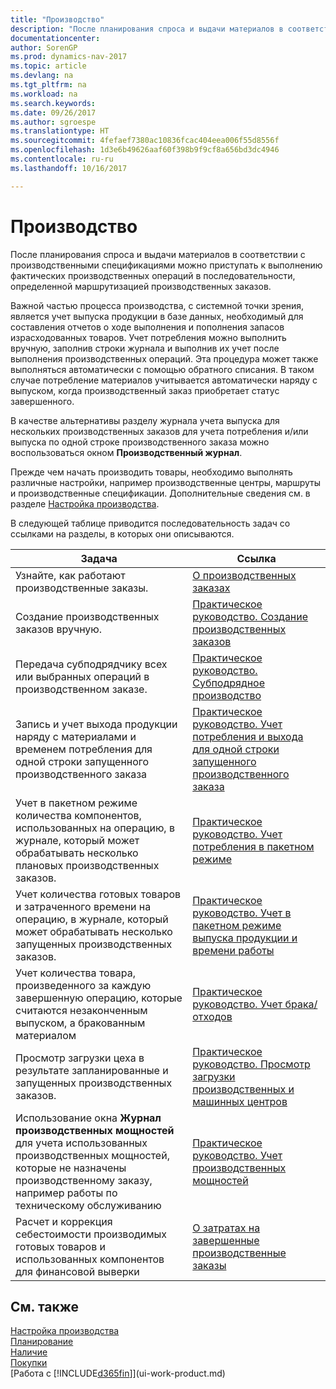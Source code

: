 ```yaml
---
title: "Производство"
description: "После планирования спроса и выдачи материалов в соответствии с производственными спецификациями можно приступать к выполнению фактических производственных операций в последовательности, определенной маршрутизацией производственных заказов."
documentationcenter: 
author: SorenGP
ms.prod: dynamics-nav-2017
ms.topic: article
ms.devlang: na
ms.tgt_pltfrm: na
ms.workload: na
ms.search.keywords: 
ms.date: 09/26/2017
ms.author: sgroespe
ms.translationtype: HT
ms.sourcegitcommit: 4fefaef7380ac10836fcac404eea006f55d8556f
ms.openlocfilehash: 1d3e6b49626aaf60f398b9f9cf8a656bd3dc4946
ms.contentlocale: ru-ru
ms.lasthandoff: 10/16/2017

---
```

# <a name="manufacturing"></a>Производство
После планирования спроса и выдачи материалов в соответствии с производственными спецификациями можно приступать к выполнению фактических производственных операций в последовательности, определенной маршрутизацией производственных заказов.  

Важной частью процесса производства, с системной точки зрения, является учет выпуска продукции в базе данных, необходимый для составления отчетов о ходе выполнения и пополнения запасов израсходованных товаров. Учет потребления можно выполнить вручную, заполнив строки журнала и выполнив их учет после выполнения производственных операций. Эта процедура может также выполняться автоматически с помощью обратного списания. В таком случае потребление материалов учитывается автоматически наряду с выпуском, когда производственный заказ приобретает статус завершенного.  

В качестве альтернативы разделу журнала учета выпуска для нескольких производственных заказов для учета потребления и/или выпуска по одной строке производственного заказа можно воспользоваться окном **Производственный журнал**.

Прежде чем начать производить товары, необходимо выполнять различные настройки, например производственные центры, маршруты и производственные спецификации. Дополнительные сведения см. в разделе [Настройка производства](production-configure-production-processes.md).

В следующей таблице приводится последовательность задач со ссылками на разделы, в которых они описываются.   

|**Задача**|**Ссылка**|  
|------------|-------------|  
|Узнайте, как работают производственные заказы.|[О производственных заказах](production-about-production-orders.md)|
|Создание производственных заказов вручную.|[Практическое руководство. Создание производственных заказов](production-how-to-create-production-orders.md)|
|Передача субподрядчику всех или выбранных операций в производственном заказе.|[Практическое руководство. Субподрядное производство](production-how-to-subcontract-manufacturing.md)|
|Запись и учет выхода продукции наряду с материалами и временем потребления для одной строки запущенного производственного заказа|[Практическое руководство. Учет потребления и выхода для одной строки запущенного производственного заказа](production-how-to-register-consumption-and-output.md)|  
|Учет в пакетном режиме количества компонентов, использованных на операцию, в журнале, который может обрабатывать несколько плановых производственных заказов.|[Практическое руководство. Учет потребления в пакетном режиме](production-how-to-post-consumption.md)|
|Учет количества готовых товаров и затраченного времени на операцию, в журнале, который может обрабатывать несколько запущенных производственных заказов.|[Практическое руководство. Учет в пакетном режиме выпуска продукции и времени работы](production-how-to-post-output-quantity.md)|  
|Учет количества товара, произведенного за каждую завершенную операцию, которые считаются незаконченным выпуском, а бракованным материалом|[Практическое руководство. Учет брака/отходов](production-how-to-post-scrap.md)|
|Просмотр загрузки цеха в результате запланированные и запущенных производственных заказов.|[Практическое руководство. Просмотр загрузки производственных и машинных центров](production-how-to-view-the-load-on-work-centers.md)|      
|Использование окна **Журнал производственных мощностей** для учета использованных производственных мощностей, которые не назначены производственному заказу, например работы по техническому обслуживанию|[Практическое руководство. Учет производственных мощностей](production-how-to-post-capacities.md)|  
|Расчет и коррекция себестоимости производимых готовых товаров и использованных компонентов для финансовой выверки|[О затратах на завершенные производственные заказы](finance-about-finished-production-order-costs.md)|  

## <a name="see-also"></a>См. также  
[Настройка производства](production-configure-production-processes.md)  
[Планирование](production-planning.md)      
[Наличие](inventory-manage-inventory.md)  
[Покупки](purchasing-manage-purchasing.md)  
[Работа с [!INCLUDE[d365fin](includes/d365fin_md.md)]](ui-work-product.md)


